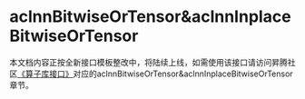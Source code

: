 # aclnnBitwiseOrTensor&aclnnInplaceBitwiseOrTensor

本文档内容正按全新接口模板整改中，将陆续上线，如需使用该接口请访问昇腾社区[《算子库接口》](https://hiascend.com/document/redirect/CannCommunityOplist)对应的aclnnBitwiseOrTensor&aclnnInplaceBitwiseOrTensor章节。